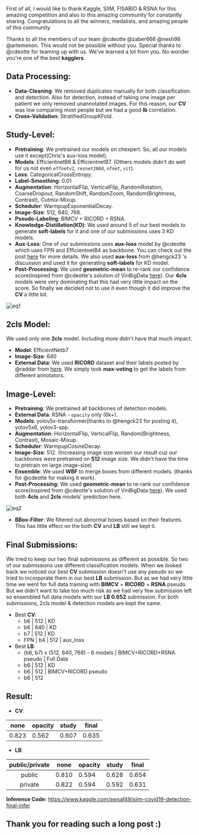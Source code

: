 First of all, I would like to thank Kaggle, SIIM, FISABIO & RSNA for this amazing competition and also to this amazing community for constantly sharing. Congratulations to all the winners, medalists, and amazing people of this community.

Thanks to all the members of our team @cdeotte @zaber666 @nexh98 @artemenon. This would not be possible without you. Special thanks to @cdeotte for teaming up with us. We've learned a lot from you. No wonder you're one of the best **kagglers**.

## Data Processing:
* **Data-Cleaning**: We removed duplicates manually for both classification and detection. Also for detection, instead of taking one image per patient we only removed unannotated images. For this reason, our **CV** was low comparing most people but we had a good **lb** correlation.
* **Cross-Validation**: StratifiedGroupKFold.

## Study-Level:
* **Pretraining**: We pretrained our models on chexpert. So, all our models use it except(Chris's aux-loss model).
* **Models**: EfficientnetB6 & EfficientnetB7. (Others models didn't do well for us not even `effnetv2`, `resnet200d`, `nfnet`, `vit`).
* **Loss**: CategoricalCrossEntropy.
* **Label-Smoothing**: 0.01
* **Augmentation**: HorizontalFlip, VerticalFlip, RandomRotation, CoarseDropout, RandomShift, RandomZoom, Random(Brightness, Contrast), Cutmix-Mixup.
* **Scheduler**: WarmpupExponentialDecay.
* **Image-Size**: 512, 640, 768.
* **Pseudo-Labeling**: BIMCV + RICORD + RSNA.
* **Knowledge-Distillation(KD)**: We used around 5 of our best models to generate **soft-labels** for it and one of our submissions uses 3 KD models.
* **Aux-Loss**: One of our submissions uses **aux-loss** model by @cdeotte which uses FPN and EfficientnetB4 as backbone. You can check out the post [here][1] for more details. We also used **aux-loss** from @hengck23 's discussion and used it for generating **soft-labels** for KD model. 
* **Post-Processing:** We used **geometric-mean** to re-rank our confidence score(inspired from @cdeotte's solution of VinBigData [here][2]). Our **4cls** models were very dominating that this had very little impact on the score. So finally we decided not to use it even though it did improve the **CV** a little bit.
<img src="https://i.ibb.co/WtPVw7x/eq1.png" alt="eq1" border="0">
    
## 2cls Model:
We used only one **2cls** model. Including more didn't have that much impact.
* **Model**: EfficientNetb7
* **Image-Size**: 640
* **External Data**: We used **RICORD** dataset and their labels posted by @raddar from [here](https://www.kaggle.com/c/siim-covid19-detection/discussion/240187). We simply took **max-voting** to get the labels from different annotators.

## Image-Level:
* **Pretraining**: We pretrained all backbones of detection models.
* **External Data**: RSNA - `opacity` only (6k+).
* **Models**: yolov5x-transformer(thanks to @hengck23 for posting it), yolov5x6, yolov3-spp.
* **Augmentation**: HorizontalFlip, VerticalFlip, Random(Brightness, Contrast), Mosaic-Mixup.
* **Scheduler**: WarmpupCosineDecay.
* **Image-Size**: 512. (Increasing image size worsen our result cuz our backbones were pretrained on **512** image size. We didn't have the time to pretrain on large image-size)
* **Ensemble**: We used **WBF** to merge boxes from different models. (thanks for @cdeotte for making it work).
* **Post-Processing:** We used **geometric-mean** to re-rank our confidence score(inspired from @cdeotte's solution of VinBigData [here][2]). We used both **4cls** and **2cls** models' prediction here.
 <img src="https://i.ibb.co/jR3RXBN/eq2.png" alt="eq2" border="0">
 
* **BBox-Filter**: We filtered out abnormal boxes based on their features. This has little effect on the both **CV** and **LB** still we kept it.

## Final Submissions:
We tried to keep our two final submissions as different as possible. So two of our submissions use different classification models. When we looked back we noticed our best **CV** submission doesn't use any pseudo so we tried to incorporate them in our best **LB** submission. But as we had very little time we went for full data training with **BIMCV** + **RICORD** + **RSNA** pseudo. But we didn't want to take too much risk as we had very few submission left so ensembled full data models with our **LB 0.652** submission. For both submissions, 2cls model & detection models are kept the same.
* Best **CV**:
    * b6 | 512 | KD
    * b6 | 640 | KD
    * b7 | 512 | KD
    * FPN | b4 | 512 | aux_loss
* Best **LB**:
    * (b6, b7) x (512, 640, 768) - 6 models | BIMCV+RICORD+RSNA pseudo | Full Data
    * b6 | 512 | KD
    * b6 | 512 | BIMCV+RICORD pseudo
    * b6 | 512
    
## Result:

* **CV**:

| none  | opacity | study | final |
| ----- | ------- | ----- | ----- |
| 0.823 |  0.562  | 0.607 | 0.635 |


* **LB**:

| public/private | none  | opacity | study | final |
| :--------------: | :-----: |  -----  | ----- | ----- |
| public | 0.810 |  0.594  | 0.628 | 0.654 | 
| private  | 0.822 |  0.594  | 0.592 | 0.631 | 


[1]: https://www.kaggle.com/c/siim-covid19-detection/discussion/263676

[2]: https://www.kaggle.com/c/vinbigdata-chest-xray-abnormalities-detection/discussion/229637

**Inference Code:** https://www.kaggle.com/awsaf49/siim-covid19-detection-final-infer

## Thank you for reading such a long post :) 
